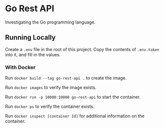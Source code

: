 # Go Rest API

Investigating the Go programming language.

## Running Locally

Create a `.env` file in the root of this project. Copy the contents of `.env.token` into it, and fill in the values.

### With Docker

Run `docker build --tag go-rest-api .` to create the image.

Run `docker images` to verify the image exists.

Run `docker run -p 10000:10000 go-rest-api` to start the container.

Run `docker ps` to verify the container exists.

Run `docker inspect [container Id]` for additional information on the container.